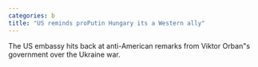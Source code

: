 ```yaml
---
categories: b
title: "US reminds proPutin Hungary its a Western ally"
---
```

The US embassy hits back at anti-American remarks from Viktor Orban"s government over the Ukraine war.